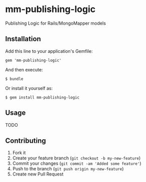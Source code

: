 # mm-publishing-logic

Publishing Logic for Rails/MongoMapper models

## Installation

Add this line to your application's Gemfile:

    gem 'mm-publishing-logic'

And then execute:

    $ bundle

Or install it yourself as:

    $ gem install mm-publishing-logic

## Usage

TODO

## Contributing

1. Fork it
2. Create your feature branch (`git checkout -b my-new-feature`)
3. Commit your changes (`git commit -am 'Added some feature'`)
4. Push to the branch (`git push origin my-new-feature`)
5. Create new Pull Request
